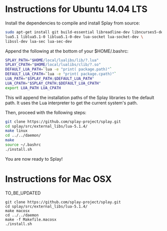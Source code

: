 Instructions for Ubuntu 14.04 LTS
===
Install the dependencies to compile and install Splay from source:

```bash
sudo apt-get install git build-essential libreadline-dev libncurses5-dev \
lua5.1 liblua5.1-0 liblua5.1-0-dev lua-socket lua-socket-dev \
libssl-dev lua-sec lua-sec-dev 
```

Append the following at the bottom of your $HOME/.bashrc:
```bash
SPLAY_PATH="$HOME/local/lualibs/lib/?.lua"
SPLAY_CPATH="$HOME/local/lualibs/clib/?.so"
DEFAULT_LUA_PATH=`lua -e "print( package.path)"`
DEFAULT_LUA_CPATH=`lua -e "print( package.cpath)"`
LUA_PATH="$SPLAY_PATH;$DEFAULT_LUA_PATH"
LUA_CPATH="$SPLAY_CPATH;$DEFAULT_LUA_CPATH"
export LUA_PATH LUA_CPATH
```
This will append the installation paths of the Splay libraries to the default path. It uses the Lua interpreter to get the current system's path.

Then, proceed with the following steps:
```bash
git clone https://github.com/splay-project/splay.git
cd splay/src/external_libs/lua-5.1.4/
make linux
cd ../../daemon/
make
source ~/.bashrc
./install.sh
```

You are now ready to Splay!

Instructions for Mac OSX
===
TO_BE_UPDATED 
```
git clone https://github.com/splay-project/splay.git
cd splay/src/external_libs/lua-5.1.4/
make macosx 
cd ../../daemon
make -f Makefile.macosx 
./install.sh
```


